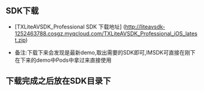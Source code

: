 ## SDK下载

- [TXLiteAVSDK_Professional SDK 下载地址] (http://liteavsdk-1252463788.cosgz.myqcloud.com/TXLiteAVSDK_Professional_iOS_latest.zip)

- 备注:下载下来会发现是最新demo,取出需要的SDK即可,IMSDK可直接在刚下在下来的demo中Pods中拿过来直接使用

## 下载完成之后放在SDK目录下



